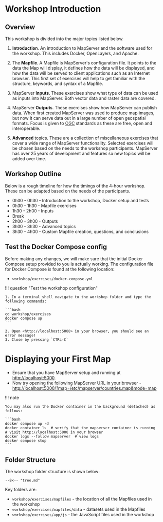 # Workshop Introduction

## Overview

This workshop is divided into the major topics listed below.

1. **Introduction**. An introduction to MapServer and the software used for the workshop. This
includes Docker, OpenLayers, and Apache.

2. The **Mapfile**. A Mapfile is MapServer's configuration file. It points
to the data the Map will display, it defines how the data will be displayed,
and how the data will be served to client applications such as an Internet
browser. This first set of exercises will help to get familiar with the structure,
keywords, and syntax of a Mapfile. 

3. MapServer **Inputs**. These exercises show what type of data can be used as inputs into
MapServer. Both vector data and raster data are covered. 

4. MapServer **Outputs**. These exercises show how MapServer can publish data. When first
created MapServer was used to produce map images, but now it can serve data out in
a large number of open geospatial formats. Focus is given to [OGC](https://www.ogc.org/standards/)
standards as these are free, open and interoperable.

5. **Advanced** topics. These are a collection of miscellaneous exercises that cover
a wide range of MapServer functionality. Selected exercises will be chosen based on the
needs to the workshop participants. MapServer has over 25 years of development and 
features so new topics will be added over time. 

## Workshop Outline

Below is a rough timeline for how the timings of the 4-hour workshop. 
These can be adapted based on the needs of the participants.

- 0h00 - 0h30 - Introduction to the workshop, Docker setup and tests
- 0h30 - 1h30 - Mapfile exercises
- 1h30 - 2h00 - Inputs
- Break
- 2h00 - 3h00 - Outputs
- 3h00 - 3h30 - Advanced topics
- 3h30 - 4h00 - Custom Mapfile creation, questions, and conclusions

## Test the Docker Compose config

Before making any changes, we will make sure that the initial Docker Compose
setup provided to you is actually working. The configuration file for Docker Compose is found at the following location:

* `workshop/exercises/docker-compose.yml`

!!! question "Test the workshop configuration"

    1. In a terminal shell navigate to the workshop folder and type the following commands:

    ```bash
    cd workshop/exercises
    docker compose up
    ```

    2. Open <http://localhost:5000> in your browser, you should see an error message!
    3. Close by pressing `CTRL-C`

# Displaying your First Map

- Ensure that you have MapServer setup and running at <http://localhost:5000>.
- Now try opening the following MapServer URL in your browser - <http://localhost:5000/?map=/etc/mapserver/countries.map&mode=map>


!!! note

    You may also run the Docker container in the background (detached) as follows:

    ```bash
    docker compose up -d
    docker container ls  # verify that the mapserver container is running
    # visit http://localhost:5000 in your browser
    docker logs --follow mapserver  # view logs
    docker compose stop
    ```

## Folder Structure

The workshop folder structure is shown below:

```
--8<-- "tree.md"
```

Key folders are:

- `workshop/exercises/mapfiles` - the location of all the Mapfiles used in the workshop
- `workshop/exercises/mapfiles/data` - datasets used in the Mapfiles
- `workshop/exercises/app/js` - the JavaScript files used in the workshop
